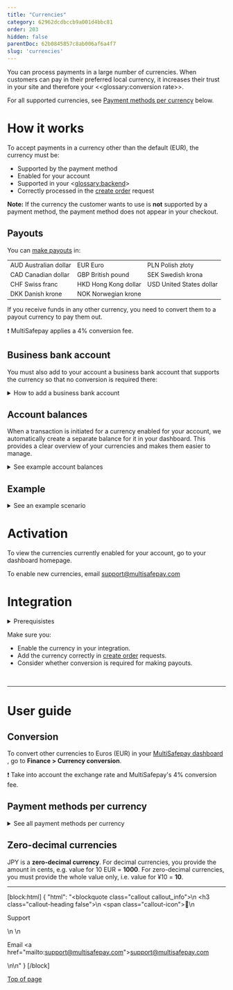 ```yaml
---
title: "Currencies"
category: 62962dcdbccb9a001d4bbc81
order: 203
hidden: false
parentDoc: 62b0845857c8ab006af6a4f7
slug: 'currencies'
---
```


You can process payments in a large number of currencies. When customers can pay in their preferred local currency, it increases their trust in your site and therefore your <<glossary:conversion rate>>.

For all supported currencies, see [Payment methods per currency](#payment-methods-per-currency) below.

# How it works

To accept payments in a currency other than the default (EUR), the currency must be:

- Supported by the payment method
- Enabled for your account 
- Supported in your <<glossary:backend>>
- Correctly processed in the [create order](/reference/createorder/) request

**Note:** If the currency the customer wants to use is **not** supported by a payment method, the payment method does not appear in your checkout. 

## Payouts

You can [make payouts](/docs/payouts/) in: 

| | | |
|---|---|---|
| AUD Australian dollar | EUR Euro | PLN Polish złoty |
| CAD Canadian dollar | GBP British pound | SEK Swedish krona |
| CHF Swiss franc | HKD Hong Kong dollar | USD United States dollar |
| DKK Danish krone | NOK Norwegian krone |  |

If you receive funds in any other currency, you need to convert them to a payout currency to pay them out. 

❗️ MultiSafepay applies a 4% conversion fee. 

## Business bank account

You must also add to your account a business bank account that supports the currency so that no conversion is required there:

<details id="how-to-add-business-bank-account">
<summary>How to add a business bank account</summary>
<br>

1. Sign in to your <a href="https://merchant.multisafepay.com" target="_blank">MultiSafepay dashboard</a> <i class="fa fa-external-link" style="font-size:12px;color:#8b929e"></i>.
2. Go to **Finances** > **Bank accounts**.
3. Click **Add new**. 
4. Process a bank transfer in the new currency to confirm the business bank account.

</details>

## Account balances

When a transaction is initiated for a currency enabled for your account, we automatically create a separate balance for it in your dashboard. This provides a clear overview of your currencies and makes them easier to manage. 

<details id="example-balances">
<summary>See example account balances</summary>
<br>

<img src="https://raw.githubusercontent.com/MultiSafepay/docs/master/static/img/AccountBalances.png" align ="center"/>

</details>

## Example

<details id="example-scenario">
<summary>See an example scenario</summary>
<br>

1. You have EUR, GBP, and BRL enabled for your account and supported in your <<glossary:backend>>.
2. A Brazilian customer wants to pay in BRL via Visa. Visa supports BRL.
3. Based on the customer's country, you display prices in BRL and at checkout, the payment page displays BRL. The customer feels as if they are paying in their local currency.

<img src="https://raw.githubusercontent.com/MultiSafepay/docs/master/static/img/CurrencyPaymentPage.png" align ="center"/>

4. You receive the funds in the BRL balance in your dashboard.

<img src="https://raw.githubusercontent.com/MultiSafepay/docs/master/static/img/AccountBalancesBRL.png" align ="center"/>

5. To pay out funds, MultiSafepay converts to EUR and charges a 4% fee. 

<img src="https://raw.githubusercontent.com/MultiSafepay/docs/master/static/img/CurrenciesPayout.png" align ="center"/>

</details>

# Activation

To view the currencies currently enabled for your account, go to your dashboard homepage.

To enable new currencies, email <support@multisafepay.com>

# Integration

<details id="prerequisites">
<summary>Prerequisistes</summary>
<br>

You must have a business bank account under your account that supports the currency so that no conversion is required there.

</details>

Make sure you:

- Enable the currency in your integration. 
- Add the currency correctly in [create order](/reference/createorder/) requests.
- Consider whether conversion is required for making payouts. 

<br>

---

# User guide

## Conversion

To convert other currencies to Euros (EUR) in your <a href="https://merchant.multisafepay.com" target="_blank">MultiSafepay dashboard</a> <i class="fa fa-external-link" style="font-size:12px;color:#8b929e"></i>, go to **Finance > Currency conversion**. 

❗️ Take into account the exchange rate and MultiSafepay's 4% conversion fee.

## Payment methods per currency

<details id="payment-methods-per-currency">
<summary>See all payment methods per currency</summary>
<br>

In this table, "cards" means: Apple Pay, Google Pay, Maestro, Mastercard, and Visa.
Cards support all currencies.

| Currency | Payment methods |
|---|---|
| AED United Arab Emirates dirham | Cards |
| AUD Australian dollar | Cards, PayPal |
| BRL Brazilian real | Cards, PayPal |
| CAD Canadian dollar | Bank transfer, cards, PayPal |
| CHF Swiss franc | Bank transfer, cards, PayPal, Sofort |
| CLP Chilean peso | Cards |
| CNY Chinese yuan | Cards |
| COP Colombian peso | Cards |
| CZK Czech koruna | Bank transfer, cards, PayPal, TrustPay |
| DKK Danish krone | Bank transfer, cards, Klarna, PayPal |
| EUR Euro | All payment methods |
| GBP Pound Sterling | Bank transfer, cards, Klarna, PayPal, Paysafecard, Sofort, Trustly |
| HKD Hong Kong dollar | Alipay+, bank transfer, cards, PayPal |
| HRK Croatian kuna | Cards, PayPal |
| HUF Hungarian forint | Bank transfer, cards, Google Pay, Maestro, Mastercard, PayPal, Sofort |
| ILS Israeli new shekel | Cards |
| INR Indian rupee | Cards |
| ISK Icelandic króna | Cards |
| JPY Japanese yen | Bank transfer, cards, PayPal |
| KRW South Korean won | Alipay+, cards |
| MXN Mexican peso | Cards, PayPal |
| MYR Malaysian ringgit | Alipay+, cards, PayPal |
| NOK Norwegian krone | Bank transfer, cards, Klarna, PayPal |
| NZD New Zealand dollar | Cards, PayPal |
| PEN Peruvian Sol | Cards |
| PHP Philippine peso | Alipay+, PayPal |
| PLN Polish złoty | Bank transfer, cards, Dotpay, PayPal, Sofort |
| RON Romanian leu | Cards |
| RUB Russian ruble | Cards, PayPal |
| SEK Swedish krona | Bank transfer, cards, Klarna, PayPal, Trustly |
| SGD Singapore dollar | Cards, PayPal |
| THB Thai baht | Alipay+, PayPal |
| TRY Turkish lira | Cards, PayPal |
| TWD New Taiwan dollar | Cards, PayPal |
| USD United States dollar | Alipay+, Alipay, bank transfer, cards, PayPal, Paysafecard |
| VEF Venezuelan bolívar | Cards |
| ZAR South African rand | Cards |

</details>

## Zero-decimal currencies

JPY is a **zero-decimal currency**.
For decimal currencies, you provide the amount in cents, e.g. value for 10 EUR = **1000**. 
For zero-decimal currencies, you must provide the whole value only, i.e. value for ¥10 = **10**. 
<br>

---

[block:html]
{
  "html": "<blockquote class=\"callout callout_info\">\n    <h3 class=\"callout-heading false\">\n        <span class=\"callout-icon\">💬</span>\n        <p>Support</p>\n    </h3>\n    <p>Email <a href=\"mailto:support@multisafepay.com\">support@multisafepay.com</a></p>\n</blockquote>\n"
}
[/block]

[Top of page](#)
